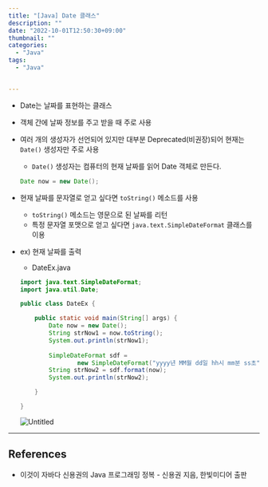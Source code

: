 ```yaml
---
title: "[Java] Date 클래스"
description: ""
date: "2022-10-01T12:50:30+09:00"
thumbnail: ""
categories:
  - "Java"
tags:
  - "Java"


---
```

<!--more-->

- Date는 날짜를 표현하는 클래스
- 객체 간에 날짜 정보를 주고 받을 때 주로 사용
- 여러 개의 생성자가 선언되어 있지만 대부분 Deprecated(비권장)되어 현재는 `Date()` 생성자만 주로 사용
    - `Date()` 생성자는 컴퓨터의 현재 날짜를 읽어 Date 객체로 만든다.
    
    ```java
    Date now = new Date();
    ```
    
- 현재 날짜를 문자열로 얻고 싶다면 `toString()` 메소드를 사용
    - `toString()` 메소드는 영문으로 된 날짜를 리턴
    - 특정 문자열 포맷으로 얻고 싶다면 `java.text.SimpleDateFormat` 클래스를 이용
- ex) 현재 날짜를 출력
    - DateEx.java
    
    ```java
    import java.text.SimpleDateFormat;
    import java.util.Date;
    
    public class DateEx {
    
    	public static void main(String[] args) {
    		Date now = new Date();
    		String strNow1 = now.toString();
    		System.out.println(strNow1);
    		
    		SimpleDateFormat sdf = 
    				new SimpleDateFormat("yyyy년 MM월 dd일 hh시 mm분 ss초");
    		String strNow2 = sdf.format(now);
    		System.out.println(strNow2);
    
    	}
    
    }
    ```
    
    ![Untitled](/images/lang_java/basicAPI/Date_클래스/Untitled.png)
    

---

## References

- 이것이 자바다 신용권의 Java 프로그래밍 정복 - 신용권 지음, 한빛미디어 출판